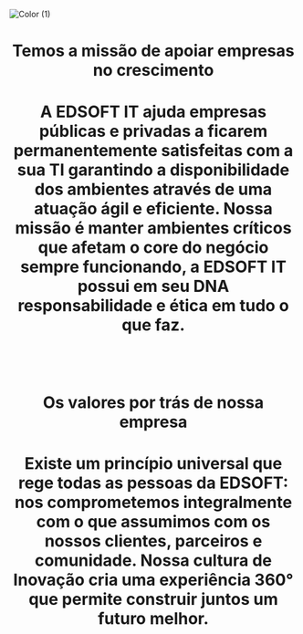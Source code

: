 ![Color (1)](https://github.com/EdsoftIt/.github/assets/133149379/fe0da3b6-94e6-4940-bb3f-ecac8f645090)

<h1 align="center">
 Temos a missão de apoiar empresas no crescimento
<h1/>
<p align="center">
A EDSOFT IT ajuda empresas públicas e privadas a ficarem permanentemente satisfeitas com a sua TI garantindo a disponibilidade dos ambientes através de uma atuação ágil e eficiente. Nossa missão é manter ambientes críticos que afetam o core do negócio sempre funcionando, a EDSOFT IT possui em seu DNA responsabilidade e ética em tudo o que faz.
<p/>
  
<br>

<h1 align="center">
Os valores por trás de nossa empresa
<h1/>
<p align="center">
Existe um princípio universal que rege todas as pessoas da EDSOFT: nos comprometemos integralmente com o que assumimos com os nossos clientes, parceiros e comunidade. Nossa cultura de Inovação cria uma experiência 360° que permite construir juntos um futuro melhor.
<p/>
  

